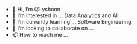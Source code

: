 - 👋 Hi, I’m @Lyshonn
- 👀 I’m interested in ... Data Analytics and AI
- 🌱 I’m currently learning ... Software Engineering 
- 💞️ I’m looking to collaborate on ...
- 📫 How to reach me ...

<!---
Lyshonn/Lyshonn is a ✨ special ✨ repository because its `README.md` (this file) appears on your GitHub profile.
You can click the Preview link to take a look at your changes.
--->
